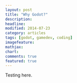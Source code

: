 ```yaml
---
layout: post
title: "Why Godot?"
description: 
headline: 
modified: 2014-07-23
category: articles
tags: [godot, gamedev, coding]
imagefeature: 
mathjax: 
chart: 
comments: true
featured: true
---
```


Testing here.

